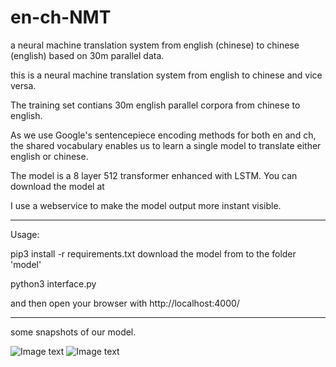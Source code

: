 # en-ch-NMT
a neural machine translation system from english (chinese) to chinese (english) based on 30m parallel data.

this is a neural machine translation system from english to chinese and vice versa. 

The training set contians 30m english parallel corpora from chinese to english.

As we use Google's sentencepiece encoding methods for both en and ch, the shared vocabulary enables us to learn a single model to translate either english or chinese.

The model is a 8 layer 512 transformer enhanced with LSTM. You can download the model at 

I use a webservice to make the model output more instant visible.

------------------------
Usage:

pip3 install -r requirements.txt
download the model from to the folder 'model'

python3 interface.py

and then open your browser with http://localhost:4000/

---------------------------

some snapshots of our model.

![Image text](https://raw.githubusercontent.com/benywon/en-ch-NMT/master/WX20181216-111022%402x.png)
![Image text](https://raw.githubusercontent.com/benywon/en-ch-NMT/master/WX20181216-111101%402x.png)















